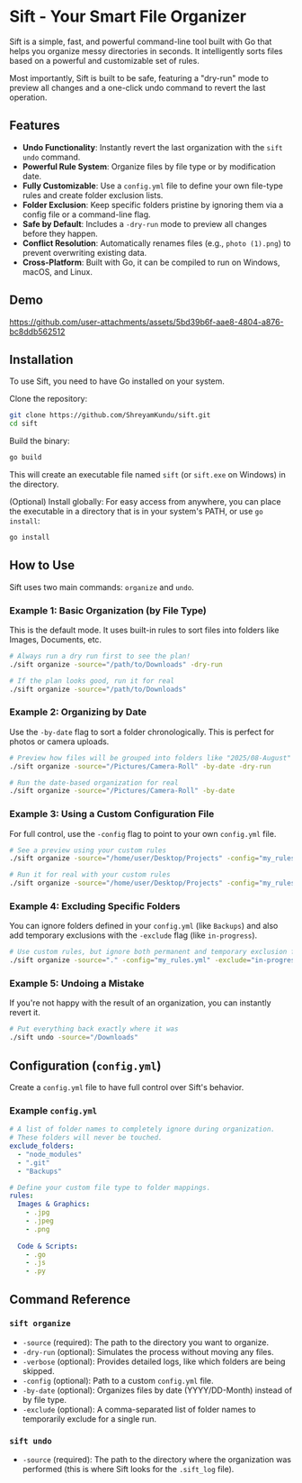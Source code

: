 # Sift - Your Smart File Organizer

Sift is a simple, fast, and powerful command-line tool built with Go that helps you organize messy directories in seconds. It intelligently sorts files based on a powerful and customizable set of rules.

Most importantly, Sift is built to be safe, featuring a "dry-run" mode to preview all changes and a one-click undo command to revert the last operation.

## Features

- **Undo Functionality**: Instantly revert the last organization with the `sift undo` command.
- **Powerful Rule System**: Organize files by file type or by modification date.
- **Fully Customizable**: Use a `config.yml` file to define your own file-type rules and create folder exclusion lists.
- **Folder Exclusion**: Keep specific folders pristine by ignoring them via a config file or a command-line flag.
- **Safe by Default**: Includes a `-dry-run` mode to preview all changes before they happen.
- **Conflict Resolution**: Automatically renames files (e.g., `photo (1).png`) to prevent overwriting existing data.
- **Cross-Platform**: Built with Go, it can be compiled to run on Windows, macOS, and Linux.

## Demo

https://github.com/user-attachments/assets/5bd39b6f-aae8-4804-a876-bc8ddb562512



## Installation

To use Sift, you need to have Go installed on your system.

Clone the repository:

```bash
git clone https://github.com/ShreyamKundu/sift.git
cd sift
````

Build the binary:

```bash
go build
```

This will create an executable file named `sift` (or `sift.exe` on Windows) in the directory.

(Optional) Install globally: For easy access from anywhere, you can place the executable in a directory that is in your system's PATH, or use `go install`:

```bash
go install
```

## How to Use

Sift uses two main commands: `organize` and `undo`.

### Example 1: Basic Organization (by File Type)

This is the default mode. It uses built-in rules to sort files into folders like Images, Documents, etc.

```bash
# Always run a dry run first to see the plan!
./sift organize -source="/path/to/Downloads" -dry-run

# If the plan looks good, run it for real
./sift organize -source="/path/to/Downloads"
```

### Example 2: Organizing by Date

Use the `-by-date` flag to sort a folder chronologically. This is perfect for photos or camera uploads.

```bash
# Preview how files will be grouped into folders like "2025/08-August"
./sift organize -source="/Pictures/Camera-Roll" -by-date -dry-run

# Run the date-based organization for real
./sift organize -source="/Pictures/Camera-Roll" -by-date
```

### Example 3: Using a Custom Configuration File

For full control, use the `-config` flag to point to your own `config.yml` file.

```bash
# See a preview using your custom rules
./sift organize -source="/home/user/Desktop/Projects" -config="my_rules.yml" -dry-run

# Run it for real with your custom rules
./sift organize -source="/home/user/Desktop/Projects" -config="my_rules.yml"
```

### Example 4: Excluding Specific Folders

You can ignore folders defined in your `config.yml` (like `Backups`) and also add temporary exclusions with the `-exclude` flag (like `in-progress`).

```bash
# Use custom rules, but ignore both permanent and temporary exclusion folders
./sift organize -source="." -config="my_rules.yml" -exclude="in-progress" -verbose -dry-run
```

### Example 5: Undoing a Mistake

If you're not happy with the result of an organization, you can instantly revert it.

```bash
# Put everything back exactly where it was
./sift undo -source="/Downloads"
```

## Configuration (`config.yml`)

Create a `config.yml` file to have full control over Sift's behavior.

### Example `config.yml`

```yaml
# A list of folder names to completely ignore during organization.
# These folders will never be touched.
exclude_folders:
  - "node_modules"
  - ".git"
  - "Backups"

# Define your custom file type to folder mappings.
rules:
  Images & Graphics:
    - .jpg
    - .jpeg
    - .png
  
  Code & Scripts:
    - .go
    - .js
    - .py
```

## Command Reference

### `sift organize`

* `-source` (required): The path to the directory you want to organize.
* `-dry-run` (optional): Simulates the process without moving any files.
* `-verbose` (optional): Provides detailed logs, like which folders are being skipped.
* `-config` (optional): Path to a custom `config.yml` file.
* `-by-date` (optional): Organizes files by date (YYYY/DD-Month) instead of by file type.
* `-exclude` (optional): A comma-separated list of folder names to temporarily exclude for a single run.

### `sift undo`

* `-source` (required): The path to the directory where the organization was performed (this is where Sift looks for the `.sift_log` file).

